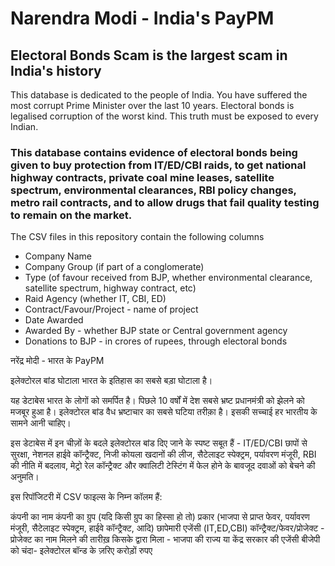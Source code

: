 # Narendra Modi - India's PayPM
## Electoral Bonds Scam is the largest scam in India's history

This database is dedicated to the people of India. You have suffered the most corrupt Prime Minister over the last 10 years. Electoral bonds is legalised corruption of the worst kind. This truth must be exposed to every Indian.

### This database contains evidence of electoral bonds being given to buy protection from IT/ED/CBI raids, to get national highway contracts, private coal mine leases, satellite spectrum, environmental clearances, RBI policy changes, metro rail contracts, and to allow drugs that fail quality testing to remain on the market.

The CSV files in this repository contain the following columns
* Company Name
* Company Group (if part of a conglomerate)
* Type (of favour received from BJP, whether environmental clearance, satellite spectrum, highway contract, etc)
* Raid Agency (whether IT, CBI, ED)
* Contract/Favour/Project - name of project
* Date Awarded
* Awarded By - whether BJP state or Central government agency
* Donations to BJP - in crores of rupees, through electoral bonds

नरेंद्र मोदी - भारत के PayPM 

इलेक्टोरल बांड घोटाला भारत के इतिहास का सबसे बड़ा घोटाला है।

यह डेटाबेस भारत के लोगों को समर्पित है। पिछले 10 वर्षों में देश सबसे भ्रष्ट प्रधानमंत्री को झेलने को मजबूर हुआ है। इलेक्टोरल बांड वैध भ्रष्टाचार का सबसे घटिया तरीक़ा है। इसकी सच्चाई हर भारतीय के सामने आनी चाहिए।

इस डेटाबेस में इन चीज़ों के बदले इलेक्टोरल बांड दिए जाने के स्पष्ट सबूत हैं -  IT/ED/CBI छापों से सुरक्षा, नेशनल हाईवे कॉन्ट्रैक्ट, निजी कोयला खदानों की लीज, सैटेलाइट स्पेक्ट्रम, पर्यावरण मंजूरी, RBI की नीति में बदलाव, मेट्रो रेल कॉन्ट्रैक्ट और क्वालिटी टेस्टिंग में फेल होने के बावजूद दवाओं को बेचने की अनुमति। 
 
इस रिपॉजिटरी में CSV फाइल्स के निम्न कॉलम हैं:

कंपनी का नाम
कंपनी का ग्रुप (यदि किसी ग्रुप का हिस्सा हो तो)
प्रकार (भाजपा से प्राप्त फेवर, पर्यावरण मंजूरी, सैटेलाइट स्पेक्ट्रम, हाईवे कॉन्ट्रैक्ट, आदि)
छापेमारी एजेंसी (IT,ED,CBI)
कॉन्ट्रैक्ट/फेवर/प्रोजेक्ट - प्रोजेक्ट का नाम
मिलने की तारीख़ 
किसके द्वारा मिला - भाजपा की राज्य या केंद्र सरकार की एजेंसी
बीजेपी को चंदा- इलेक्टोरल बॉन्ड के ज़रिए करोड़ों रुपए
